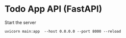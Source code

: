 # Todo App API (FastAPI)

Start the server

```
uvicorn main:app  --host 0.0.0.0 --port 8000 --reload
```